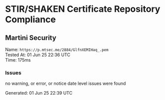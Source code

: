 # STIR/SHAKEN Certificate Repository Compliance

## Martini Security

Name: `https://p.mtsec.me/2884/GlfnXEMIHaq_.pem`\
Tested At: 01 Jun 25 22:36 UTC\
Time: 175ms

### Issues

no warning, or error, or notice date level issues were found

Generated: 01 Jun 25 22:39 UTC